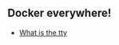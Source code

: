 ## Docker everywhere!

- [What is the tty](https://github.com/organic-benefit/docker/blob/master/terms/whatisthetty.md)

